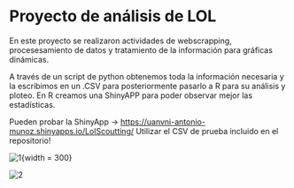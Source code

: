 # Proyecto de análisis de LOL
En este proyecto se realizaron actividades de webscrapping, procesesamiento de datos y tratamiento de la información para gráficas dinámicas.

A través de un script de python obtenemos toda la información necesaria y la escribimos en un .CSV para posteriormente pasarlo a R para su análisis y ploteo.
En R creamos una ShinyAPP para poder observar mejor las estadísticas.

Pueden probar la ShinyApp -> https://uanvni-antonio-munoz.shinyapps.io/LolScoutting/
Utilizar el CSV de prueba incluido en el repositorio!

![1](https://user-images.githubusercontent.com/56263378/234062280-d5f80953-5fd3-49db-a431-5bb41ee0cce7.png){width = 300}

![2](https://user-images.githubusercontent.com/56263378/234062359-82b38382-1972-4830-bff9-801d92702bb6.png)
